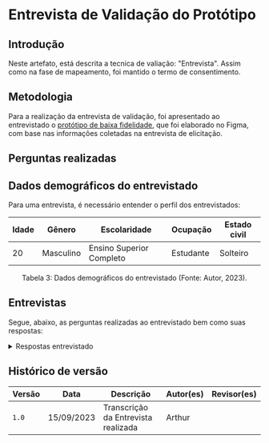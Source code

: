 # Entrevista de Validação do Protótipo

## Introdução

Neste artefato, está descrita a tecnica de valiação: "Entrevista". Assim como na fase de mapeamento, foi mantido o termo de consentimento.

## Metodologia

Para a realização da entrevista de validação, foi apresentado ao entrevistado o [protótipo de baixa fidelidade](./Prototipo.md), que foi elaborado no Figma, com base nas informações coletadas na entrevista de elicitação.

## Perguntas realizadas


## Dados demográficos do entrevistado

Para uma entrevista, é necessário entender o perfil dos entrevistados: 

<center>

| Idade | Gênero    | Escolaridade             | Ocupação  | Estado civil |
| ----- | --------- | ------------------------ | --------- | ------------ |
| 20    | Masculino | Ensino Superior Completo | Estudante | Solteiro     |

</center>

<div style="text-align: center">
<p> Tabela 3: Dados demográficos do entrevistado (Fonte: Autor, 2023).</p>
</div>

## Entrevistas

Segue, abaixo, as perguntas realizadas ao entrevistado bem como suas respostas:

<details>
   <summary>Respostas entrevistado</summary>
   <table>
      <thead>
         <tr>
            <th>Questões</th>
            <th>Respostas</th>
         </tr>
      </thead>
      <tbody>
         <tr>
            <td>1 - O que você achou da tela de login/cadastro proposta?</td>
            <td>A tela de login foi, ao meu ver, melhorada. A tela atual tem um aspecto não tanto moderno, já a proposta esta mais atual.</td>
         </tr>
         <tr>
            <td>2 - Qual sua primeira impressão da tela "Home"?</td>
            <td>A primeira impressão que tenho é a simplicidade. Não tem poluição visual atrapalhando e distraindo o usuário.</td>
         </tr>
         <tr>
            <td>3 - Você achou a tela de pesquisa fácil de ser compreendida? </td>
            <td>Sim. O fato de aparecer primeiro os produtos que estão na minha lista de desejo é um ponto positivo que eu vejo que auxilia bastante o usuário.</td>
         </tr>
         <tr>
            <td>4 - O que você achou da visão proposta da Lista de Desejos?</td>
            <td>Ela é melhor de visualizar que a atualmente implementada pela Amazon, sendo esse um ponto positivo.</td>
         </tr>
         <tr>
            <td>5 - Qual sua percepção da visualização do produto?</td>
            <td>O destaque de qual é o vendedor do produto é algo que a amazon atualmente não realiza, então isso foi um ponto positivo. Além disso, a remoção de produtos sugeridos ajudou na despoluição da tela.</td>
         </tr>
         <tr>
            <td>6 - O quê você acha da visualização do carrinho de compras?</td>
            <td>Acredito que o design é melhor por ser mais simples e por remover a poluição causada pela lista de produtos "Salvos para mais tarde" que aparece abaixo do carrinho atualmente.</td>
         </tr>
         <tr>
            <td>7 - O que você achou da tela de forma de pagamento?</td>
            <td>Achei que os ícones ficaram muito grandes.</td>
         </tr>
         <tr>
            <td>8 - Qual sua opinião sobre a tela de pagamento?</td>
            <td>Desejaria ter uma opção de escolher métodos de pagamentos já salvos no meu perfil.</td>
         </tr>
         <tr>
            <td>9 - Qual sua opinião sobre a tela de confirmação de pagamento?</td>
            <td>Achei meio "seca". Um elemento gráfico seria interessante, como um símbolo de OK e uma mensagem mais</td>
         </tr>
      </tbody>
   </table>
   <div style="text-align: center">
      <p> Tabela 4: Respostas entrevistado (Fonte: Autor, 2023).</p>
   </div>
</details>

## Histórico de versão

| Versão | Data       | Descrição                           | Autor(es) | Revisor(es) |
| ------ | ---------- | ----------------------------------- | --------- | ----------- |
| `1.0`  | 15/09/2023 | Transcrição da Entrevista realizada | Arthur    |             |
